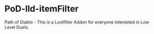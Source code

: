 # PoD-lld-itemFilter
Path of Diablo - This is a Lootfilter Addon for everyone interested in Low Level Duels.

